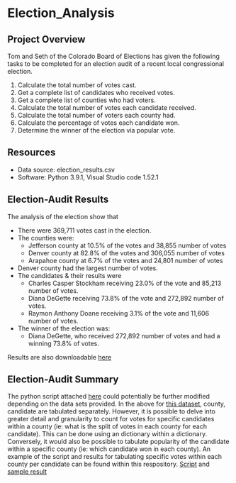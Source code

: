 # Election_Analysis

## Project Overview
Tom and Seth of the Colorado Board of Elections has given the following tasks to be completed for an election audit of a recent local congressional election.

1. Calculate the total number of votes cast.
2. Get a complete list of candidates who received votes.
3. Get a complete list of counties who had voters.
4. Calculate the total number of votes each candidate received.
5. Calculate the total number of voters each county had.
6. Calculate the percentage of votes each candidate won.
7. Determine the winner of the election via popular vote.

## Resources

- Data source: election_results.csv
- Software: Python 3.9.1, Visual Studio code 1.52.1

## Election-Audit Results

The analysis of the election show that

- There were 369,711 votes cast in the election.
- The counties were:
  - Jefferson county at 10.5% of the votes and 38,855 number of votes
  - Denver county at 82.8% of the votes and 306,055 number of votes
  - Arapahoe county at 6.7% of the votes and 24,801 number of votes
- Denver county had the largest number of votes.
- The candidates & their results were
  - Charles Casper Stockham receiving 23.0% of the vote and 85,213 number of votes.
  - Diana DeGette receiving 73.8% of the vote and 272,892 number of votes.
  - Raymon Anthony Doane receiving 3.1% of the vote and 11,606 number of votes.
- The winner of the election was:
  - Diana DeGette, who received 272,892 number of votes and had a winning 73.8% of votes.

Results are also downloadable [here](/analysis/election_analysis.txt)

## Election-Audit Summary

The python script attached [here](/PyPoll_Challenge.py) could potentially be further modified depending on the data sets provided. In the above for [this dataset](/Resources/election_results.csv), county, candidate are tabulated separately. However, it is possible to delve into greater detail and granularity to count for votes for specific candidates within a county (ie: what is the split of votes in each county for each candidate). This can be done using an dictionary within a dictionary. Conversely, it would also be possible to tabulate popularity of the candidate within a specific county (ie: which candidate won in each county). An example of the script and results for tabulating specific votes within each county per candidate can be found within this respository. [Script](/PyPoll_Challenge_Detail_breakdown.py) and [sample result](/analysis/election_analysis_detailed.txt)
